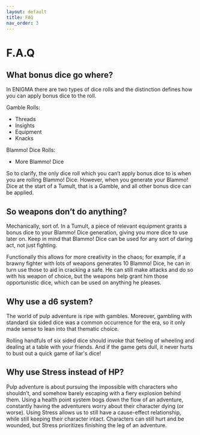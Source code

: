 ```yaml
---
layout: default
title: FAQ
nav_order: 3
---
```


# F.A.Q

## What bonus dice go where?

In ENIGMA there are two types of dice rolls and the distinction defines how you can apply bonus dice to the roll.

Gamble Rolls:

- Threads
- Insights
- Equipment
- Knacks

Blammo! Dice Rolls:

- More Blammo! Dice

So to clarify, the only dice roll which you can’t apply bonus dice to is when you are rolling Blammo! Dice. However, when you generate your Blammo! Dice at the start of a Tumult, that is a Gamble, and all other bonus dice can be applied.

## So weapons don’t do anything?

Mechanically, sort of. In a Tumult, a piece of relevant equipment grants a bonus dice to your Blammo! Dice generation, giving you more dice to use later on. Keep in mind that Blammo! Dice can be used for any sort of daring act, not just fighting.

Functionally this allows for more creativity in the chaos; for example, if a brawny fighter with lots of weapons generates 10 Blammo! Dice, he can in turn use those to aid in cracking a safe. He can still make attacks and do so with his weapon of choice, but the weapons help grant him those opportunistic dice, which can be used on anything he pleases.

## Why use a d6 system?

The world of pulp adventure is ripe with gambles. Moreover, gambling with standard six sided dice was a common occurrence for the era, so it only made sense to lean into that thematic choice.

Rolling handfuls of six sided dice should invoke that feeling of wheeling and dealing at a table with your friends. And if the game gets dull, it never hurts to bust out a quick game of liar's dice!

## Why use Stress instead of HP?

Pulp adventure is about pursuing the impossible with characters who shouldn’t, and somehow barely escaping with a fiery explosion behind them. Using a health point system bogs down the flow of an adventure, constantly having the adventurers worry about their character dying (or worse). Using Stress allows us to still have a cause-effect relationship, while still keeping their character intact. Characters can still hurt and be wounded, but Stress prioritizes finishing the leg of an adventure.
